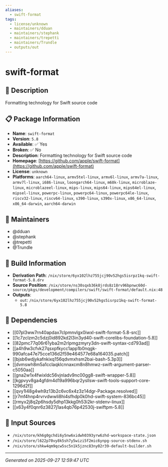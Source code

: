 ```yaml
---
aliases:
  - swift-format
tags:
  - license/unknown
  - maintainers/dduan
  - maintainers/stephank
  - maintainers/trepetti
  - maintainers/Trundle
  - outputs/out
---
```


# swift-format

## 📝 Description

Formatting technology for Swift source code

## 📋 Package Information

- **Name**: `swift-format`
- **Version**: `5.8`
- **Available**: ✅ Yes
- **Broken**: ✅ No
- **Description**: Formatting technology for Swift source code
- **Homepage**: [https://github.com/apple/swift-format](https://github.com/apple/swift-format)
- **License**: `unknown`
- **Platforms**: `aarch64-linux`, `armv5tel-linux`, `armv6l-linux`, `armv7a-linux`, `armv7l-linux`, `i686-linux`, `loongarch64-linux`, `m68k-linux`, `microblaze-linux`, `microblazeel-linux`, `mips-linux`, `mips64-linux`, `mips64el-linux`, `mipsel-linux`, `powerpc-linux`, `powerpc64-linux`, `powerpc64le-linux`, `riscv32-linux`, `riscv64-linux`, `s390-linux`, `s390x-linux`, `x86_64-linux`, `x86_64-darwin`, `aarch64-darwin`
## 👥 Maintainers

- @dduan
- @stephank
- @trepetti
- @Trundle


## 🔧 Build Information

- **Derivation Path**: `/nix/store/6yx102lhz755jcj90v52hgs5isrpz1kq-swift-format-5.8.drv`
- **Source Position**: `/nix/store/ns30sqxb36k8jrds8z18rv96bpnwc60d-source/pkgs/development/compilers/swift/swift-format/default.nix:48`
- **Outputs**:
  - `out`:  `/nix/store/6yx102lhz755jcj90v52hgs5isrpz1kq-swift-format-5.8`

## 🔗 Dependencies

- [[07pl3ww7rn40apdax7clpmnvlgx0iwxl-swift-format-5.8-src]]
- [[1c7zclzm2c5dzj0id892kd2l3in3yd40-swift-corelibs-foundation-5.8]]
- [[82pmc77q06r61yba2m2rlpmgzmyry3dn-swift-syntax-cd793ad]]
- [[a4h9w3cfvk27qsxpfkycc1app1b0nqgk-990afca47e75cce136d2f59e464577e68a164035.patch]]
- [[bjsb6wdjykafnkixq156qdvmxhsm2bai-bash-5.3p3]]
- [[dvmswh8m5a1cclaqklcnnaxcm8n8hmwz-swift-argument-parser-c5050aa]]
- [[gna2w1x4fwixldc56vjnladv9nc00gg8-swift-wrapper-5.8]]
- [[kgpvyv8ga4gfdm4d19a996bqr2ysllsw-swift-tools-support-core-1296d2f]]
- [[qvy1l48g4wh9z13b2c6vc6x4z3z14dgr-Package.resolved]]
- [[r7mf4hnp4rvrvdwwli8hi4sfhdp0k0hd-swift-system-836bc45]]
- [[rmyx2j8q2p6hsdy5dhp13kkg0h53i2kr-stdenv-linux]]
- [[x63y4f0qnr6z3827j1as4qb76p42530j-swiftpm-5.8]]

## 📁 Input Sources

- `/nix/store/kh6g0gchdi6y5nw6xidwh0393yrw6zhd-workspace-state.json`
- `/nix/store/l622p70vy8k5sh7y5wizi5f2mic6ynpg-source-stdenv.sh`
- `/nix/store/shkw4qm9qcw5sc5n1k5jznc83ny02r39-default-builder.sh`

---
*Generated on 2025-09-27 12:59:47 UTC*
